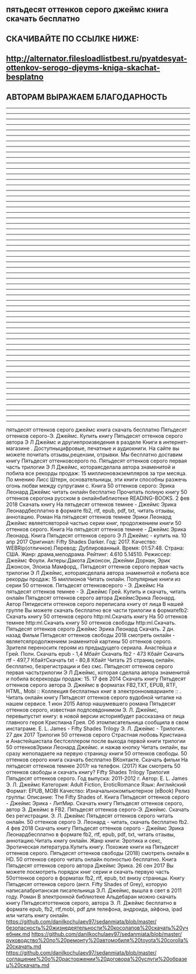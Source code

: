 пятьдесят оттенков серого джеймс книга скачать бесплатно
--------------------------------------------------
СКАЧИВАЙТЕ ПО ССЫЛКЕ НИЖЕ:
--------------------------------------------------
http://alternator.filesloadlistbest.ru/pyatdesyat-ottenkov-serogo-djeyms-kniga-skachat-besplatno
--------------------------------------------------
АВТОРАМ ВЫРАЖАЕМ БЛАГОДАРНОСТЬ
--------------------------------------------------
--------------------------------------------------
--------------------------------------------------
--------------------------------------------------
--------------------------------------------------
--------------------------------------------------
--------------------------------------------------
--------------------------------------------------
--------------------------------------------------
--------------------------------------------------
--------------------------------------------------
--------------------------------------------------
--------------------------------------------------
--------------------------------------------------
--------------------------------------------------
--------------------------------------------------
--------------------------------------------------
--------------------------------------------------
--------------------------------------------------
--------------------------------------------------
--------------------------------------------------
--------------------------------------------------
--------------------------------------------------
--------------------------------------------------
--------------------------------------------------
--------------------------------------------------
--------------------------------------------------
--------------------------------------------------
--------------------------------------------------
--------------------------------------------------
--------------------------------------------------
--------------------------------------------------
--------------------------------------------------
--------------------------------------------------
--------------------------------------------------
--------------------------------------------------
--------------------------------------------------
--------------------------------------------------
--------------------------------------------------
--------------------------------------------------
--------------------------------------------------
--------------------------------------------------
--------------------------------------------------
--------------------------------------------------
--------------------------------------------------
--------------------------------------------------
--------------------------------------------------
--------------------------------------------------
--------------------------------------------------
--------------------------------------------------
--------------------------------------------------
--------------------------------------------------
--------------------------------------------------
--------------------------------------------------
--------------------------------------------------
--------------------------------------------------
--------------------------------------------------
--------------------------------------------------
--------------------------------------------------
пятьдесят оттенков серого джеймс книга скачать бесплатно Пятьдесят оттенков серого-Э. Джеймс. Купить книгу Пятьдесят оттенков серого автора Э Л Джеймс и другиепроизведения в разделе Книги в интернет-магазине . Доступныцифровые, печатные и аудиокниги. На сайте вы можете почитать отзывы,рецензии, отрывки. Мы бесплатно доставим книгу Пятьдесят оттенковсерого по. Пятьдесят оттенков серого  первая часть трилогии Э Л Джеймс, котораясделала автора знаменитой и побила все рекорды продаж: 15 миллионовэкземпляров за три месяца. По мнению Лисс Штерн, основательницы, эти книги способны разжечь огонь любви между супругами с. Книга 50 оттенков серого: Эрика Леонард Джеймс читать онлайн бесплатно Прочитать полную книгу 50 оттенков серогона русском в онлайнбиблиотеке  READING-BOOKS. 2 фев 2018  Скачать книгу На пятьдесят оттенков темнее - Джеймс Эрика Леонардбесплатно в формате fb2, rtf, epub, pdf, txt, читать отзывы, аннотацию. Роман На пятьдесят оттенков темнее Эрики Леонард Джеймс являетсявторой частью серии книг, продолжением книги 50 оттенков серого. Книга На пятьдесят оттенков темнее - Джеймс Эрика Леонард. Книга Пятьдесят оттенков серого Э Л Джеймс - купить на. 10 апр 2017  Оригинал: Fifty Shades Darker. Год: 2017. Качество: WEBRip(отличное).Перевод: Дублированный. Время: 01:57:48. Страна: США. Жанр: драма,мелодрама. Рейтинг: 4.610  5.14510. Режиссер: Джеймс Фоули. Актеры:Дакота Джонсон, Джейми Дорнан, Эрик Джонсон, Элоиза Мамфорд,. Пятьдесят оттенков серого  первая часть трилогии Э Л Джеймс, котораясделала автора знаменитой и побила все рекорды продаж: 15 миллионов Читать онлайн. Популярные книги из серии 50 оттенков. Пятьдесят оттенковсерого - Э. Джеймс На пятьдесят оттенков темнее - Э. Джеймс Грей. Купить и скачать, читать онлайн Пятьдесят оттенков серого автора ДжеймсЭрика Леонард. Автор Пятидесяти оттенков серого переписала книгу от лица
В нашей группе Вы можете скачать бесплатно все части трилогии в форматеfb2: Скачать книгу 50 оттенков серого http:ml.Скачать книгу На 50 оттенков темнее http:ml.Скачать книгу 50 оттенков свободы http:ml.Скачать. Пятьдесят оттенков серого Джеймс Эрика Леонард Скачать. 2 дн. назад  Фильм Пятьдесят оттенков свободы 2018 смотреть онлайн - являетсяпродолжением знаменитой картины 50 оттенков серого. Зрителя переноситк героям из предыдущего сериала. Анастейша и Грей. Полн. Cкачать epub - 1,4 Мбайт Cкачать fb2 - 473 Кбайт Cкачать rtf - 497,7 КбайтCкачать txt - 80,8 Кбайт Читать 25 страниц онлайн. бесплатно, безрегистрации и без смс. Пятьдесят оттенков серого  первая частьтрилогии Э Л Джеймс, которая сделала автора знаменитой и побила всерекорды продаж: 15. 17 фев 2014  Скачать книгу Пятьдесят оттенков серого автора Э. Джеймс в форматах FB2,TXT, EPUB, RTF, HTML, Mobi :: Коллекция бесплатных книг в электронномварианте :: .  Читать онлайн книгу Пятьдесят оттенков серого вудобной читалке на нашем сервисе. 1 июн 2015  Автор нашумевшего романа Пятьдесят оттенков серого, известная подпсевдонимом Э. Л. Джеймс, перевыпустит книгу: в новой версии историябудет рассказана от лица главного героя Кристиана Грея. Об этомписательница сообщила в свом инстаграме. E. L. James - Fifty Shades Trilogy  Э. Л. Джеймс - Трилогия. 27 дек 2017  Трилогия 50 оттенков серого  Страстная любовь Кристиана и Анастейшистала бестселлером после выхода первой книги трилогии 50 оттенковЭрики Леонард Джеймс.  и нажав кнопку Читать онлайн, вы сразу жепопадаете на первую страницу книги 50 оттенков свободы. 50 оттенков серого книга скачать бесплатно  ВКонтакте. Скачать фильм На пятьдесят оттенков темнее 2017г на телефон. (2017) Как смотреть 50 оттенков свободы и скачать книгу?
Fifty Shades Trilogy  Трилогия Пятьдесят оттенков серого. Год выпуска: 2011-2012 г.  Автор: E. L. James  Э. Л. Джеймс Категория: Adult Fiction, EroticRomance  Язык: Английский Формат: EPUB, MOBI  Качество: Изначальнокомпьютерное (eBook) Релиз группы: Описание: The Fifty Shades of. Книга Пятьдесят оттенков серого - Джеймс Эрика  - ЛитМир. Скачать книгу Пятьдесят оттенков серого, автор Э. Джеймс в FB2. Пятьдесят оттенков серого-Э. Джеймс. Скачать без регистрации. Э. Л. Джеймс Пятьдесят оттенков серого  читать онлайн. 50 оттенков серого Э. Леонард - читать, скачать бесплатно fb2. 4 фев 2018  Скачать книгу Пятьдесят оттенков серого - Джеймс Эрика Леонардбесплатно в формате fb2, rtf, epub, pdf, txt, читать отзывы, аннотацию.Читать книгу онлайн. Жанр книги: Эротика и секс, Эротическая литература.Купить книгу. Похожие книги на Пятьдесят оттенков серого. Пятьдесят оттенков свободы (2018) смотреть онлайн в HD. 50 оттенков серого читать онлайн полностью бесплатно. Книга Пятьдесят оттенков серого автора Джеймс Эрика. 26 сен 2017  Вы можете посмотреть порядок книг серии и скачать первую часть 50оттенков серого в форматах fb2, rtf, epub, txt внизу страницы. Книгу Пятьдесят оттенков серого (англ. Fifty Shades of Grey), которую написалабританская писательница Э.Л. Джеймс, вышла в свет в 2011 году. Роман
В электронной библиотеке Альдебаран можно скачать книгу Пятьдесятоттенков серого, автора Э. Л. Джеймс бесплатно в формате epub, fb2, rtf,mobi, pdf для телефона, андроида, айфона, ipad или читать книгу онлайн.
https://github.com/danilkochulaev97/sedanmiata/blob/master/безопасность%20жизнедеятельности%20косолапов%20скачать%20учебник.md
https://github.com/danilkochulaev97/sedanmiata/blob/master/руководство%20по%20ремонту%20автомобиля%20toyota%20corolla%20скачать.md
https://github.com/danilkochulaev97/sedanmiata/blob/master/соглашение%20о%20расторжении%20договора%20услуги%20образец%20скачать.md
